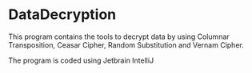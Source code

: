 DataDecryption
==============
This program contains the tools to decrypt data by using Columnar Transposition, Ceasar Cipher, Random Substitution and Vernam Cipher.

The program is coded using Jetbrain IntelliJ
